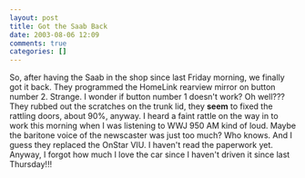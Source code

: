```yaml
---
layout: post
title: Got the Saab Back
date: 2003-08-06 12:09
comments: true
categories: []
---
```

So, after having the Saab in the shop since last Friday morning, we finally got it back. They programmed the HomeLink rearview mirror on button number 2. Strange. I wonder if button number 1 doesn't work? Oh well??? They rubbed out the scratches on the trunk lid, they <b>seem</b> to fixed the rattling doors, about 90%, anyway. I heard a faint rattle on the way in to work this morning when I was listening to WWJ 950 AM kind of loud. Maybe the baritone voice of the newscaster was just too much? Who knows. And I guess they replaced the OnStar VIU. I haven't read the paperwork yet. Anyway, I forgot how much I love the car since I haven't driven it since last Thursday!!!

